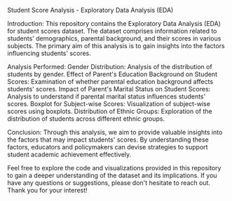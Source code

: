 Student Score Analysis - Exploratory Data Analysis (EDA)

Introduction: 
This repository contains the Exploratory Data Analysis (EDA) for student scores dataset. The dataset comprises information related to students' demographics, parental background, and their scores in various subjects. The primary aim of this analysis is to gain insights into the factors influencing students' scores.

Analysis Performed: 
Gender Distribution: Analysis of the distribution of students by gender.
Effect of Parent's Education Background on Student Scores: Examination of whether parental education background affects students' scores.
Impact of Parent's Marital Status on Student Scores: Analysis to understand if parental marital status influences students' scores.
Boxplot for Subject-wise Scores: Visualization of subject-wise scores using boxplots.
Distribution of Ethnic Groups: Exploration of the distribution of students across different ethnic groups.

Conclusion:
Through this analysis, we aim to provide valuable insights into the factors that may impact students' scores. By understanding these factors, educators and policymakers can devise strategies to support student academic achievement effectively.

Feel free to explore the code and visualizations provided in this repository to gain a deeper understanding of the dataset and its implications. If you have any questions or suggestions, please don't hesitate to reach out. Thank you for your interest!
